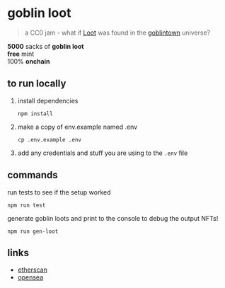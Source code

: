 # goblin loot

> a CC0 jam - what if [Loot](https://www.lootproject.com) was found in the [goblintown](https://goblintown.wtf) universe?

**5000** sacks of **goblin loot**  
**free** mint  
100% **onchain**  

## to run locally
1. install dependencies
    ```
    npm install
    ```
1. make a copy of env.example named .env
    ```
    cp .env.example .env
    ```
1. add any credentials and stuff you are using to the `.env` file


## commands
run tests to see if the setup worked
```
npm run test
```

generate goblin loots and print to the console to debug the output NFTs!
```
npm run gen-loot
```

## links
- [etherscan](https://etherscan.io/address/0x14d7c1ffe0581e766696ea99e62448de09270339)
- [opensea](https://opensea.io/collection/goblinloot)

